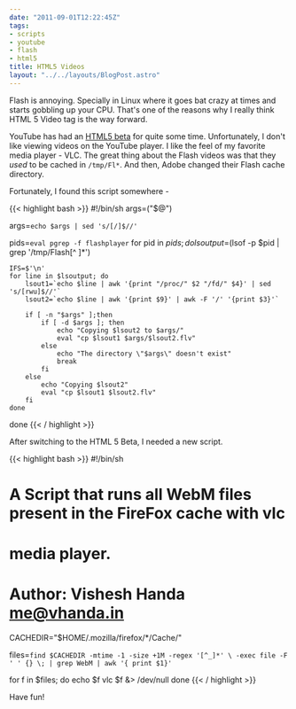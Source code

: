 ```yaml
---
date: "2011-09-01T12:22:45Z"
tags:
- scripts
- youtube
- flash
- html5
title: HTML5 Videos
layout: "../../layouts/BlogPost.astro"
---
```


Flash is annoying. Specially in Linux where it goes bat crazy at times and starts gobbling up your CPU. That's one of the reasons why I really think HTML 5 Video tag is the way forward.

YouTube has had an [HTML5 beta](http://www.youtube.com/html5) for quite some time. Unfortunately, I don't like viewing videos on the YouTube player. I like the feel of my favorite media player - VLC. The great thing about the Flash videos was that they *used* to be cached in `/tmp/Fl*`. And then, Adobe changed their Flash cache directory.

Fortunately, I found this script somewhere -

{{< highlight bash >}}
#!/bin/sh
args=("$@")

args=`echo $args | sed 's/[/]$//'`

pids=`eval pgrep -f flashplayer`
for pid in $pids; do
    lsoutput=$(lsof -p $pid | grep '/tmp/Flash[^ ]*')

    IFS=$'\n'
    for line in $lsoutput; do
        lsout1=`echo $line | awk '{print "/proc/" $2 "/fd/" $4}' | sed 's/[rwu]$//'`
        lsout2=`echo $line | awk '{print $9}' | awk -F '/' '{print $3}'`

        if [ -n "$args" ];then
            if [ -d $args ]; then
                echo "Copying $lsout2 to $args/"
                eval "cp $lsout1 $args/$lsout2.flv"
            else
                echo "The directory \"$args\" doesn't exist"
                break
            fi
        else
            echo "Copying $lsout2"
            eval "cp $lsout1 $lsout2.flv"
        fi
    done
done
{{< / highlight >}}

After switching to the HTML 5 Beta, I needed a new script.

{{< highlight bash >}}
#!/bin/sh
#
# A Script that runs all WebM files present in the FireFox cache with vlc
# media player.
#
# Author: Vishesh Handa <me@vhanda.in>

CACHEDIR="$HOME/.mozilla/firefox/*/Cache/"

files=`find $CACHEDIR -mtime -1 -size +1M -regex '[^_]*' \
       -exec file -F ' ' {} \; | grep WebM | awk '{ print $1}'`

for f in $files; do
    echo $f
    vlc $f &> /dev/null
done
{{< / highlight >}}

Have fun!
